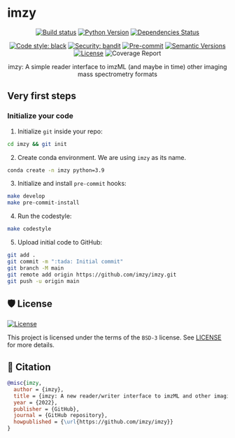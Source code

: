 # imzy

<div align="center">

[![Build status](https://github.com/imzy/imzy/workflows/build/badge.svg?branch=master&event=push)](https://github.com/imzy/imzy/actions?query=workflow%3Abuild)
[![Python Version](https://img.shields.io/pypi/pyversions/imzy.svg)](https://pypi.org/project/imzy/)
[![Dependencies Status](https://img.shields.io/badge/dependencies-up%20to%20date-brightgreen.svg)](https://github.com/imzy/imzy/pulls?utf8=%E2%9C%93&q=is%3Apr%20author%3Aapp%2Fdependabot)

[![Code style: black](https://img.shields.io/badge/code%20style-black-000000.svg)](https://github.com/psf/black)
[![Security: bandit](https://img.shields.io/badge/security-bandit-green.svg)](https://github.com/PyCQA/bandit)
[![Pre-commit](https://img.shields.io/badge/pre--commit-enabled-brightgreen?logo=pre-commit&logoColor=white)](https://github.com/imzy/imzy/blob/master/.pre-commit-config.yaml)
[![Semantic Versions](https://img.shields.io/badge/%20%20%F0%9F%93%A6%F0%9F%9A%80-semantic--versions-e10079.svg)](https://github.com/imzy/imzy/releases)
[![License](https://img.shields.io/github/license/imzy/imzy)](https://github.com/imzy/imzy/blob/master/LICENSE)
![Coverage Report](assets/images/coverage.svg)

imzy: A simple reader interface to imzML (and maybe in time) other imaging mass spectrometry formats

</div>

## Very first steps

### Initialize your code

1. Initialize `git` inside your repo:

```bash
cd imzy && git init
```

2. Create conda environment. We are using `imzy` as its name.

```bash
conda create -n imzy python=3.9
```

3. Initialize and install `pre-commit` hooks:

```bash
make develop
make pre-commit-install
```

4. Run the codestyle:

```bash
make codestyle
```

5. Upload initial code to GitHub:

```bash
git add .
git commit -m ":tada: Initial commit"
git branch -M main
git remote add origin https://github.com/imzy/imzy.git
git push -u origin main
```


## 🛡 License

[![License](https://img.shields.io/github/license/imzy/imzy)](https://github.com/imzy/imzy/blob/master/LICENSE)

This project is licensed under the terms of the `BSD-3` license. See [LICENSE](https://github.com/imzy/imzy/blob/master/LICENSE) for more details.

## 📃 Citation

```bibtex
@misc{imzy,
  author = {imzy},
  title = {imzy: A new reader/writer interface to imzML and other imaging mass spectrometry formats.},
  year = {2022},
  publisher = {GitHub},
  journal = {GitHub repository},
  howpublished = {\url{https://github.com/imzy/imzy}}
}
```
